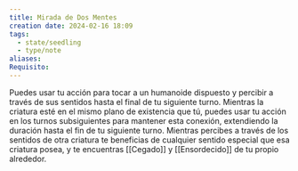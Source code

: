 ```yaml
---
title: Mirada de Dos Mentes
creation date: 2024-02-16 18:09
tags:
  - state/seedling
  - type/note
aliases: 
Requisito:
---
```

Puedes usar tu acción para tocar a un humanoide dispuesto y percibir a través de sus sentidos hasta el final de tu siguiente turno. 
Mientras la criatura esté en el mismo plano de existencia que tú, puedes usar tu acción en los turnos subsiguientes para mantener esta conexión, extendiendo la duración hasta el fin de tu siguiente turno. Mientras percibes a través de los sentidos de otra criatura te beneficias de cualquier sentido especial que esa criatura posea, y te encuentras [[Cegado]] y [[Ensordecido]] de tu propio alrededor.





